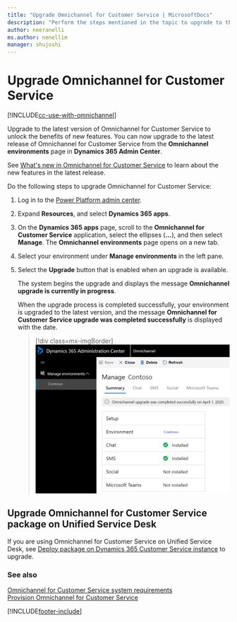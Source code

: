 ```yaml
---
title: "Upgrade Omnichannel for Customer Service | MicrosoftDocs"
description: "Perform the steps mentioned in the topic to upgrade to the latest version of Omnichannel for Customer Service."
author: neeranelli
ms.author: nenellim
manager: shujoshi
---
```


# Upgrade Omnichannel for Customer Service

[!INCLUDE[cc-use-with-omnichannel](../includes/cc-use-with-omnichannel.md)]

Upgrade to the latest version of Omnichannel for Customer Service to unlock the benefits of new features. You can now upgrade to the latest release of Omnichannel for Customer Service from the **Omnichannel environments** page in **Dynamics 365 Admin Center**.

See [What's new in Omnichannel for Customer Service](./omnichannel-whats-new.md) to learn about the new features in the latest release.

Do the following steps to upgrade Omnichannel for Customer Service:

1. Log in to the [Power Platform admin center](https://admin.powerplatform.microsoft.com/).
2. Expand **Resources**, and select **Dynamics 365 apps**.
3. On the **Dynamics 365 apps** page, scroll to the **Omnichannel for Customer Service** application, select the ellipses (**...**), and then select **Manage**. The **Omnichannel environments** page opens on a new tab.
4. Select your environment under **Manage environments** in the left pane.
5. Select the **Upgrade** button that is enabled when an upgrade is available. 

    The system begins the upgrade and displays the message **Omnichannel upgrade is currently in progress**.
     
    When the upgrade process is completed successfully, your environment is upgraded to the latest version, and the message **Omnichannel for Customer Service upgrade was completed successfully** is displayed with the date.

   > [!div class=mx-imgBorder] 
   > ![Upgrade complete.](media/upgrade-complete.png)

## Upgrade Omnichannel for Customer Service package on Unified Service Desk

If you are using Omnichannel for Customer Service on Unified Service Desk, see [Deploy package on Dynamics 365 Customer Service instance](../unified-service-desk/oc-usd/omnichannel-customer-service-package.md#deploy-package-on-dynamics-365-customer-service-app) to upgrade.

### See also

[Omnichannel for Customer Service system requirements](system-requirements-omnichannel.md)  
[Provision Omnichannel for Customer Service](omnichannel-provision-license.md)  


[!INCLUDE[footer-include](../includes/footer-banner.md)]

